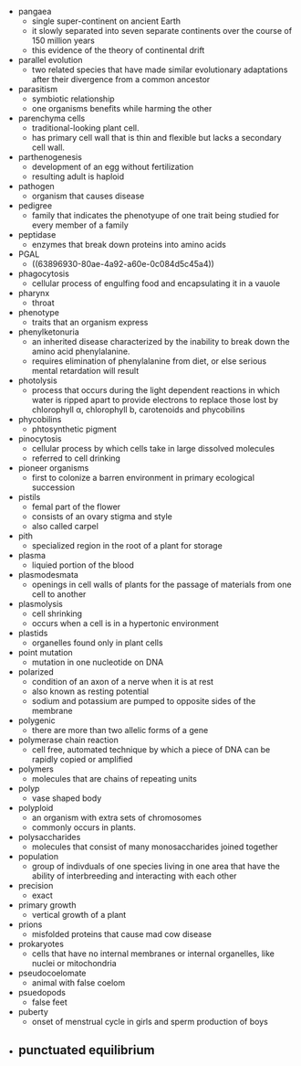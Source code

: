 - pangaea
	- single super-continent on ancient Earth
	- it slowly separated into seven separate continents over the course of 150 million years
	- this evidence of the theory of continental drift
- parallel evolution
	- two related species that have made similar evolutionary adaptations after their divergence from a common ancestor
- parasitism
	- symbiotic relationship
	- one organisms benefits while harming the other
- parenchyma cells
	- traditional-looking plant cell.
	- has primary cell wall that is thin and flexible but lacks a secondary cell wall.
- parthenogenesis
	- development of an egg without fertilization
	- resulting adult is haploid
- pathogen
	- organism that causes disease
- pedigree
	- family that indicates the phenotyupe of one trait being studied for every member of a family
- peptidase
	- enzymes that break down proteins into amino acids
- PGAL
	- ((63896930-80ae-4a92-a60e-0c084d5c45a4))
- phagocytosis
	- cellular process of engulfing food and encapsulating it in a vauole
- pharynx
	- throat
- phenotype
	- traits that an organism express
- phenylketonuria
	- an inherited disease characterized by the inability to break down the amino acid phenylalanine.
	- requires elimination of phenylalanine from diet, or else serious mental retardation will result
- photolysis
	- process that occurs during the light dependent reactions in which water is ripped apart to provide electrons to replace those lost by chlorophyll α, chlorophyll b, carotenoids and phycobilins
- phycobilins
	- phtosynthetic pigment
- pinocytosis
	- cellular process by which cells take in large dissolved molecules
	- referred to cell drinking
- pioneer organisms
	- first to colonize a barren environment in primary ecological succession
- pistils
	- femal part of the flower
	- consists of an ovary stigma and style
	- also called carpel
- pith
	- specialized region in the root of a plant for storage
- plasma
	- liquied portion of the blood
- plasmodesmata
	- openings in cell walls of plants for the passage of materials from one cell to another
- plasmolysis
	- cell shrinking
	- occurs when a cell is in a hypertonic environment
- plastids
	- organelles found only in plant cells
- point mutation
	- mutation in one nucleotide on DNA
- polarized
	- condition of an axon of a nerve when it is at rest
	- also known as resting potential
	- sodium and potassium are pumped to opposite sides of the membrane
- polygenic
	- there are more than two allelic forms of a gene
- polymerase chain reaction
	- cell free, automated technique by which a piece of DNA can be rapidly copied or amplified
- polymers
	- molecules that are chains of repeating units
- polyp
	- vase shaped body
- polyploid
	- an organism with extra sets of chromosomes
	- commonly occurs in plants.
- polysaccharides
	- molecules that consist of many monosaccharides joined together
- population
	- group of indivduals of one species living in one area that have the ability of interbreeding and interacting with each other
- precision
	- exact
- primary growth
	- vertical growth of a plant
- prions
	- misfolded proteins that cause mad cow disease
- prokaryotes
	- cells that have no internal membranes or internal organelles, like nuclei or mitochondria
- pseudocoelomate
	- animal with false coelom
- psuedopods
	- false feet
- puberty
	- onset of menstrual cycle in girls and sperm production of boys
- punctuated equilibrium
	-